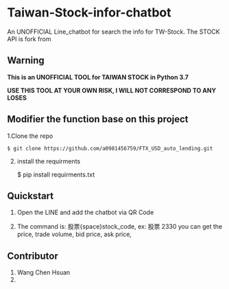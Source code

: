 # Taiwan-Stock-infor-chatbot

An UNOFFICIAL Line_chatbot for search the info for TW-Stock.
The STOCK API is fork from 

## Warning
<b>This is an UNOFFICIAL TOOL for TAIWAN STOCK in Python 3.7</b>

<b>USE THIS TOOL AT YOUR OWN RISK, I WILL NOT CORRESPOND TO ANY LOSES</b>

## Modifier the function base on this project

1.Clone the repo

    $ git clone https://github.com/a0981456759/FTX_USD_auto_lending.git

2. install the requirments

    $ pip install requirments.txt
    
## Quickstart

1. Open the LINE and add the chatbot via QR Code


2. The command is: 股票{space}stock_code, ex: 股票 2330
you can get the price, trade volume, bid price, ask price, 
    
## Contributor
1. Wang Chen Hsuan
2.

